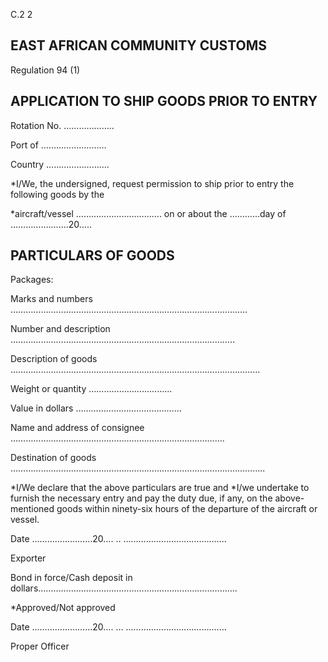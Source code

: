 C.2 2

## EAST AFRICAN COMMUNITY                                                                                          CUSTOMS

Regulation 94 (1)

## APPLICATION TO SHIP GOODS PRIOR TO ENTRY

Rotation No. ………………..

Port  of ……………..………

Country …………………….

*I/We, the undersigned, request permission to ship prior to entry the following goods by the

*aircraft/vessel ……………………………. on or about the …………day of ………….……….20…..

## PARTICULARS OF GOODS

Packages:

Marks and numbers ………………………………………………………………………………….

Number and description ……………………………………………………………………………..

Description of goods ………………………………………………………………………………………

Weight or quantity ……………………………

Value in dollars ……………………………………

Name and address of consignee ………………………………………………………………………….

Destination of goods ………………………………………………………………………………………..

*I/We declare that the above particulars are true and *I/we undertake to furnish the necessary entry and pay the duty due, if any, on the above-mentioned goods within ninety-six hours of the departure of the aircraft or vessel.

Date ……………………20…. ..                                                       …………………………………..

Exporter

Bond in force/Cash deposit in dollars…………………………………………………………………….

*Approved/Not approved

Date ……………………20…. …                                                      …………………………….……

Proper Officer